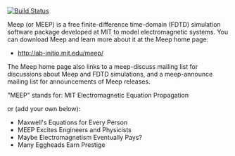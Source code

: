 [![Build Status](https://travis-ci.org/stevengj/meep.svg?branch=master)](https://travis-ci.org/stevengj/meep)

Meep (or MEEP) is a free finite-difference time-domain (FDTD)
simulation software package developed at MIT to model electromagnetic
systems.  You can download Meep and learn more about it at the Meep
home page:

* http://ab-initio.mit.edu/meep/

The Meep home page also links to a meep-discuss mailing list for
discussions about Meep and FDTD simulations, and a meep-announce
mailing list for announcements of Meep releases.

"MEEP" stands for: MIT Electromagnetic Equation Propagation

or (add your own below):

* Maxwell's Equations for Every Person
* MEEP Excites Engineers and Physicists
* Maybe Electromagnetism Eventually Pays?
* Many Eggheads Earn Prestige	
